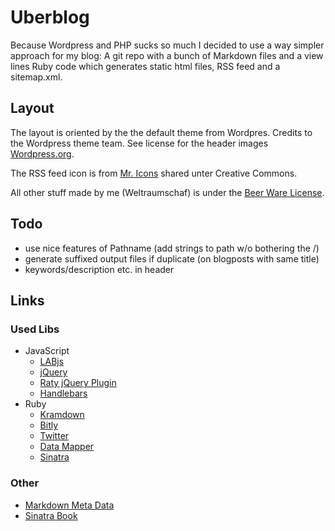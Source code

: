 # Uberblog

Because Wordpress and PHP sucks so much I decided to use a way simpler
approach for my blog: A git repo with a bunch of Markdown files and
a view lines Ruby code which generates static html files, RSS feed
and a sitemap.xml.

## Layout
The layout is oriented by the the default theme from Wordpres.
Credits to the Wordpress theme team. See license for the header
images [Wordpress.org](http://wordpress.org).

The RSS feed icon is from [Mr. Icons](http://www.mricons.com)
shared unter Creative Commons.

All other stuff made by me (Weltraumschaf) is under the
[Beer Ware License](http://www.weltraumschaf.de/the-beer-ware-license.txt).

## Todo

- use nice features of Pathname (add strings to path w/o bothering the /)
- generate suffixed output files if duplicate (on blogposts with same title)
- keywords/description etc. in header

## Links

### Used Libs

- JavaScript
    - [LABjs](http://labjs.com/)
    - [jQuery](http://jquery.com/)
    - [Raty jQuery Plugin](http://www.wbotelhos.com/raty/)
    - [Handlebars](http://handlebarsjs.com/)
- Ruby
    - [Kramdown](http://kramdown.rubyforge.org/)
    - [Bitly](https://github.com/philnash/bitly)
    - [Twitter](http://twitter.rubyforge.org/)
    - [Data Mapper](http://datamapper.org/)
    - [Sinatra](http://www.sinatrarb.com/)

### Other

- [Markdown Meta Data](http://bywordapp.com/markdown/guide.html)
- [Sinatra Book](http://sinatra-book.gittr.com/#real_world_applications_in_sinatra)